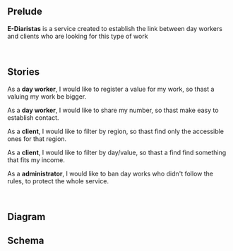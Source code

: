 ## Prelude

<b>E-Diaristas</b> is a service created to establish the link between day workers and clients who are looking for this type of work

<br />

## Stories

As a <b>day worker</b>, I would like to register a value for my work,  so thast a valuing my work be bigger.

As a <b>day worker</b>, I would like to share my number, so thast make easy to establish contact.

As a <b>client</b>, I would like to filter by region, so thast find only the accessible ones for that region.

As a <b>client</b>, I would like to filter by day/value, so thast a find find something that fits my income.

As a <b>administrator</b>, I would like to ban day works who didn't follow the rules, to protect the whole service.

<br />

## Diagram

## Schema
